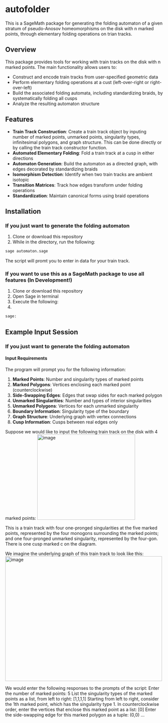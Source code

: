 # autofolder
This is a SageMath package for generating the folding automaton of a given stratum of pseudo-Anosov homeomorphisms on the disk with n marked points, through elementary folding operations on trian tracks.


## Overview

This package provides tools for working with train tracks on the disk with n marked points. The main functionality allows users to:

- Construct and encode train tracks from user-specified geometric data
- Perform elementary folding operations at a cust (left-over-right or right-over-left)
- Build the associated folding automata, including standardizing braids, by systematically folding all cusps
- Analyze the resulting automaton structure


## Features

- **Train Track Construction**: Create a train track object by inputing number of marked points, unmarked points, singularity types, infinitesimal polygons, and graph structure. This can be done directly or by calling the train track constructor function.
- **Automated Elementary Folding**: Fold a train track at a cusp in either directions
- **Automaton Generation**: Build the automaton as a directed graph, with edges decorated by standardizing braids
- **Isomorphism Detection**: Identify when two train tracks are ambient isotopic
- **Transition Matrices**: Track how edges transform under folding operations
- **Standardization**: Maintain canonical forms using braid operations

## Installation


### If you just want to generate the folding automaton
1. Clone or download this repository
2. While in the directory, run the following:
   
```python
sage automaton.sage
```
The script will promt you to enter in data for your train track.

### If you want to use this as a SageMath package to use all features (In Development!)
1. Clone or download this repository
2. Open Sage in terminal
3. Execute the following:
4. 
```python
sage:  
```
## Example Input Session
### If you just want to generate the folding automaton
#### Input Requirements

The program will prompt you for the following information:

1. **Marked Points**: Number and singularity types of marked points
2. **Marked Polygons**: Vertices enclosing each marked point (counterclockwise)
3. **Side-Swapping Edges**: Edges that swap sides for each marked polygon
4. **Unmarked Singularities**: Number and types of interior singularities
5. **Unmarked Polygons**: Vertices for each unmarked singularity
6. **Boundary Information**: Singularity type of the boundary
7. **Graph Structure**: Underlying graph with vertex connections
8. **Cusp Information**: Cusps between real edges only

Suppose we would like to input the following train track on the disk with 4 marked points:
<img width="312" height="272" alt="image" src="https://github.com/user-attachments/assets/39bf43bf-430d-4ddd-9277-0b3e5a2b80c9" />


This is a train track with four one-pronged singularities at the five marked points, represented by the four monogons surrounding the marked points; and one four-pronged unmarked singularity, represented by the four-gon. There is one cusp marked c on the diagram.

We imagine the underlying graph of this train track to look like this:
<img width="500" height="397" alt="image" src="https://github.com/user-attachments/assets/4c1e0e44-be81-42b5-97f8-b96481ff98c7" />




We would enter the following responses to the prompts of the script:
Enter the number of marked points: 5
List the singularity types of the marked points as a list, from left to right: [1,1,1,1]
Starting from left to right, consider the 1th marked point, which has the singularity type 1. 
In counterclockwise order, enter the vertices that enclose this marked point as a list: [0]
Enter the side-swapping edge for this marked polygon as a tuple: (0,0)
...


